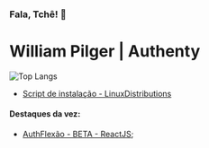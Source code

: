 ### Fala, Tchê! 👋

# William Pilger | Authenty

<!--![My GitHub stats](https://github-readme-stats.vercel.app/api?username=williampilger&show_icons=true&theme=radical)-->
![Top Langs](https://github-readme-stats.vercel.app/api/top-langs/?username=williampilger&show_icons=true&theme=radical&layout=compact)

 - [Script de instalação - LinuxDistributions](InstallScripts_LinuxShell)

#### Destaques da vez:
 - [AuthFlexão - BETA - ReactJS](https://www.authentydev.com.br/WebApps/FlexaoSimples);
